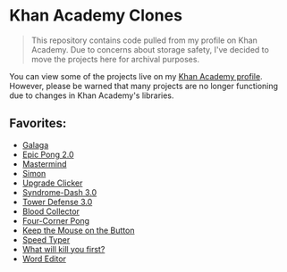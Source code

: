 # Khan Academy Clones
> This repository contains code pulled from my profile on Khan Academy. Due to concerns about storage safety, I've decided to move the projects here for archival purposes.

You can view some of the projects live on my [Khan Academy profile](https://www.khanacademy.org/profile/liamkoehler/projects). However, please be warned that many projects are no longer functioning due to changes in Khan Academy's libraries.

## Favorites:
* [Galaga](https://github.com/SirLich/khan-academy-clones/blob/master/cloned-games/galaga.js)
* [Epic Pong 2.0](https://github.com/SirLich/khan-academy-clones/blob/master/cloned-games/epic-pong/epic-pong-2.js)
* [Mastermind](https://github.com/SirLich/khan-academy-clones/blob/master/cloned-games/mastermind.js)
* [Simon](https://github.com/SirLich/khan-academy-clones/blob/master/cloned-games/simon.js)
* [Upgrade Clicker](https://github.com/SirLich/khan-academy-clones/blob/master/cloned-games/upgrade-clicker.js)
* [Syndrome-Dash 3.0](https://github.com/SirLich/khan-academy-clones/blob/master/new-games/syndrome-dash/syndrone-dash-3.js)
* [Tower Defense 3.0](https://github.com/SirLich/khan-academy-clones/blob/master/new-games/tower-defense/tower-defense-3.js)
* [Blood Collector](https://github.com/SirLich/khan-academy-clones/blob/master/new-games/blood-collector.js)
* [Four-Corner Pong](https://github.com/SirLich/khan-academy-clones/blob/master/new-games/four-corner-pong.js)
* [Keep the Mouse on the Button](https://github.com/SirLich/khan-academy-clones/blob/master/new-games/keep-the-mouse-on-the-button.js)
* [Speed Typer](https://github.com/SirLich/khan-academy-clones/blob/master/new-games/speed-typer.js)
* [What will kill you first?](https://github.com/SirLich/khan-academy-clones/blob/master/new-games/what-will-kill-you-first.js)
* [Word Editor](https://github.com/SirLich/khan-academy-clones/blob/master/new-games/word-editor.js)
